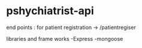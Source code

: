 # pshychiatrist-api

end points : 
for patient registration ->  /patientregiser

libraries and frame works 
-Express
-mongoose
